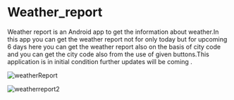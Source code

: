 # Weather_report
Weather report is an Android app to get the information about weather.In this app you can get the weather report not for only today but for upcoming 6 days here you can get the weather report 
also on the basis of city code and you can get the city code also from the use of given buttons.This application is in initial condition further updates will be coming . 

![weatherReport](https://user-images.githubusercontent.com/85444852/145839756-639a037d-6f25-4d85-adf6-44ff9d6db5c9.jpg)


![weatherreport2](https://user-images.githubusercontent.com/85444852/145839781-ceee5390-4eb1-44e1-b304-02cedacb7ac1.jpg)
